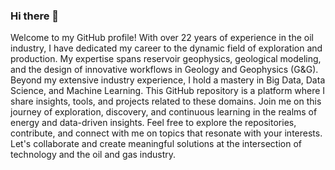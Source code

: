 ### Hi there 👋

Welcome to my GitHub profile! With over 22 years of experience in the oil industry, I have dedicated my career to the dynamic field of exploration and production. My expertise spans reservoir geophysics, geological modeling, and the design of innovative workflows in Geology and Geophysics (G&G). Beyond my extensive industry experience, I hold a mastery in Big Data, Data Science, and Machine Learning. This GitHub repository is a platform where I share insights, tools, and projects related to these domains. Join me on this journey of exploration, discovery, and continuous learning in the realms of energy and data-driven insights. Feel free to explore the repositories, contribute, and connect with me on topics that resonate with your interests. Let's collaborate and create meaningful solutions at the intersection of technology and the oil and gas industry.

<!--
**fpallottini/fpallottini** is a ✨ _special_ ✨ repository because its `README.md` (this file) appears on your GitHub profile.

Here are some ideas to get you started:

- 🔭 I’m currently working on ...
- 🌱 I’m currently learning ...
- 👯 I’m looking to collaborate on ...
- 🤔 I’m looking for help with ...
- 💬 Ask me about ...
- 📫 How to reach me: ...
- 😄 Pronouns: ...
- ⚡ Fun fact: ...
-->
